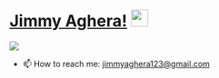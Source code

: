 
# [Jimmy Aghera!](https://github.com/Jimmy5467) <img src="https://raw.githubusercontent.com/MartinHeinz/MartinHeinz/master/wave.gif" width="30px">


![](https://komarev.com/ghpvc/?username=Jimmy5467&style=flat-square)

<!--
**Jimmy5467/Jimmy5467** is a ✨ _special_ ✨ repository because its `README.md` (this file) appears on your GitHub profile.

Here are some ideas to get you started:

- 🔭 I’m currently working on my coding skills.
- 🌱 I’m currently learning whatever life want to teach me.
- 👯 I’m looking to collaborate on inovative ideas.
- 💬 Ask me about anything.
- ⚡ Fun fact: ...
- -->
- 📫 How to reach me: jimmyaghera123@gmail.com


